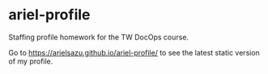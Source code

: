 # ariel-profile
Staffing profile homework for the TW DocOps course.

Go to https://arielsazu.github.io/ariel-profile/ to see the latest static version of my profile. 
